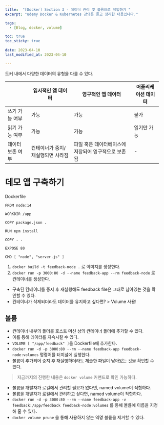 ```yaml
---
title:  "[Docker] Section 3 - 데이터 관리 및 볼륨으로 작업하기 "
excerpt: "udemy Docker & Kubernetes 강의를 듣고 정리한 내용입니다."

tags:
  - [Blog, docker, volume]

toc: true
toc_sticky: true
 
date: 2023-04-10
last_modified_at: 2023-04-10

---
```


도커 내에서 다양한 데이터의 유형을 다룰 수 있다.

|        | 임시적인 앱 데이터 | 영구적인 앱 데이터 | 어플리케이션 데이터 |
|--------|----------------------|------------------------|--------------------------|
| 쓰기 가능 여부 | 가능 | 가능 | 불가 |
| 읽기 가능 여부 | 가능 | 가능 | 읽기만 가능 |
| 데이터 보존 여부 | 컨테이너가 중지/재실행되면 사라짐 | 파일 혹은 데이터베이스에 저장되어 영구적으로 보존됨 | - |

# 데모 앱 구축하기

Dockerfile
```
FROM node:14

WORKDIR /app

COPY package.json .

RUN npm install

COPY . .

EXPOSE 80

CMD [ "node", "server.js" ]
```

1. `docker build -t feedback-node .` 로 이미지를 생성한다.
2. `docker run -p 3000:80 -d --name feedback-app --rm feedback-node` 로 컨테이너를 생성한다.

- 구축된 컨테이너를 중지 후 재실행해도 feedback file은 그대로 남아있는 것을 확인할 수 있다.
- 컨테이너가 삭제되더라도 데이터를 유지하고 싶다면? > Volume 사용!

## 볼륨

- 컨테이너 내부의 폴더를 호스트 머신 상의 컨테이너 폴더에 추가할 수 있다.
- 이를 통해 데이터를 지속시킬 수 있다.
- `VOLUME [ "/app/feedback" ]`을 Dockerfile에 추가한다.
- `docker run -d -p 3000:80 --rm --name feedback-app feedback-node:volumes` 명령어를 터미널에 실행한다.
- 볼륨이 추가되어 중지 후 재실행하더라도 제출한 파일이 남아있는 것을 확인할 수 있다.

> 지금까지의 진행한 내용은 `docker volume` 커맨드로 확인 가능하다.

- 볼륨을 개발자가 로컬에서 관리할 필요가 없다면, named volume이 적합하다.
- 볼륨을 개발자가 로컬에서 관리하고 싶다면, named volume이 적합하다.
- `docker run -d -p 3000:80 --rm --name feedback-app -v feedback:/app/feedback feedback-node:volumes`  를 통해 볼륨에 이름을 지정해 줄 수 있다.
- `docker volume prune` 을 통해 사용하지 않는 익명 볼륨을 제거할 수 있다.